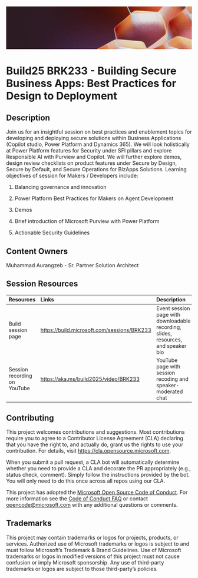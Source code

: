 
<p align="center">
<img src="img/banner.jpg" alt="decorative banner" width="1200"/>
</p>

# Build25 BRK233 - Building Secure Business Apps: Best Practices for Design to Deployment

## Description

Join us for an insightful session on best practices and enablement topics for developing and deploying secure solutions within Business Applications (Copilot studio, Power Platform and Dynamics 365). We will look holistically at Power Platform features for Security under SFI pillars and explore Responsible AI with Purview and Copilot. We will further explore demos, design review checklists on product features under Secure by Design, Secure by Default, and Secure Operations for BizApps Solutions.
Learning objectives of session for Makers / Developers include:


1) Balancing governance and innovation​

2) Power Platform Best Practices for Makers on Agent Development ​

3) Demos

4) Brief introduction of Microsoft Purview with Power Platform​

5) Actionable Security Guidelines ​

## Content Owners

Muhammad Aurangzeb - Sr. Partner Solution Architect

## Session Resources 

| Resources          | Links                             | Description        |
|:-------------------|:----------------------------------|:-------------------|
| Build session page | https://build.microsoft.com/sessions/BRK233 | Event session page with downloadable recording, slides, resources, and speaker bio |
| Session recording on YouTube | https://aka.ms/build2025/video/BRK233 | YouTube page with session recoding and speaker-moderated chat |



## Contributing

This project welcomes contributions and suggestions.  Most contributions require you to agree to a
Contributor License Agreement (CLA) declaring that you have the right to, and actually do, grant us
the rights to use your contribution. For details, visit https://cla.opensource.microsoft.com.

When you submit a pull request, a CLA bot will automatically determine whether you need to provide
a CLA and decorate the PR appropriately (e.g., status check, comment). Simply follow the instructions
provided by the bot. You will only need to do this once across all repos using our CLA.

This project has adopted the [Microsoft Open Source Code of Conduct](https://opensource.microsoft.com/codeofconduct/).
For more information see the [Code of Conduct FAQ](https://opensource.microsoft.com/codeofconduct/faq/) or
contact [opencode@microsoft.com](mailto:opencode@microsoft.com) with any additional questions or comments.

## Trademarks 
This project may contain trademarks or logos for projects, products, or services. Authorized use of Microsoft trademarks or logos is subject to and must follow Microsoft’s Trademark & Brand Guidelines. Use of Microsoft trademarks or logos in modified versions of this project must not cause confusion or imply Microsoft sponsorship. Any use of third-party trademarks or logos are subject to those third-party’s policies.

